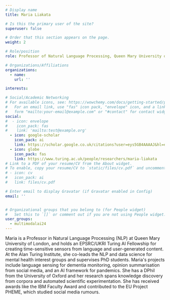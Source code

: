 ```yaml
---
# Display name
title: Maria Liakata

# Is this the primary user of the site?
superuser: false

# Order that this section appears on the page.
weight: 2

# Role/position
role: Professor of Natural Language Processing, Queen Mary University of London & Turing AI Fellow 

# Organizations/Affiliations
organizations:
  - name:
    url: ''

interests:

# Social/Academic Networking
# For available icons, see: https://wowchemy.com/docs/getting-started/page-builder/#icons
#   For an email link, use "fas" icon pack, "envelope" icon, and a link in the
#   form "mailto:your-email@example.com" or "#contact" for contact widget.
social:
#  - icon: envelope
#    icon_pack: fas
#    link: 'mailto:test@example.org'
  - icon: google-scholar
    icon_pack: ai
    link: https://scholar.google.co.uk/citations?user=eys5GB4AAAAJ&hl=en
  - icon: globe
    icon_pack: fas
    link: https://www.turing.ac.uk/people/researchers/maria-liakata
# Link to a PDF of your resume/CV from the About widget.
# To enable, copy your resume/CV to `static/files/cv.pdf` and uncomment the lines below.
# - icon: cv
#   icon_pack: ai
#   link: files/cv.pdf

# Enter email to display Gravatar (if Gravatar enabled in Config)
email: ''


# Organizational groups that you belong to (for People widget)
#   Set this to `[]` or comment out if you are not using People widget.
user_groups:
  - multimodalai24
---
```

Maria is a Professor in Natural Language Processing (NLP) at Queen Mary University of London, and holds an EPSRC/UKRI Turing AI Fellowship for creating time-sensitive sensors from language and user-generated content. At the Alan Turing Institute, she co-leads the NLP and data science for mental health interest groups and supervises PhD students. Maria's projects include language sensing for dementia monitoring, opinion summarisation from social media, and an AI framework for pandemics. She has a DPhil from the University of Oxford and her research spans knowledge discovery from corpora and automated scientific experimentation. She has received awards like the IBM Faculty Award and contributed to the EU Project PHEME, which studied social media rumours.
